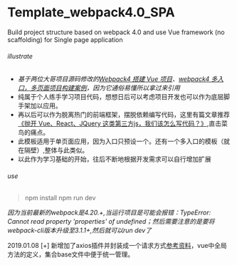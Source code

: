# Template_webpack4.0_SPA
Build project structure based on webpack 4.0 and use Vue framework (no scaffolding) for Single page application
###### illustrate
- *基于两位大哥项目源码修改的[Webpack4 搭建 Vue 项目](https://github.com/zxpsuper/createVue)、[webpack4 多入口，多页面项目构建案例](https://segmentfault.com/a/1190000014984842)，因为它通俗易懂所以拿过来引用*
- 纯属于个人练手学习项目代码，想想日后可以考虑项目开发也可以作为底层脚手架加以应用。
- 再以后可以作为脱离热门的前端框架，摆脱依赖编写代码，这里有篇文章推荐[《抛开 Vue、React、JQuery 这类第三方js，我们该怎么写代码？》](https://yalishizhude.github.io/2018/11/14/web-components/),直击菜鸟的痛点。
- 此模板适用于单页面应用，因为入口只预设一个。还有一个多入口的模板（就在隔壁）,整体与此类似。
- 以此作为学习基础的开始，往后不断地根据开发需求可以自行增加扩展

###### use
> npm install
  npm run dev

*因为当前最新的webpack是4.20.+,当运行项目是可能会报错：TypeError: Cannot read property 'properties' of undefined；然后需要注意的是要将webpack-cli版本升级至3.1.1+,然后就可以run dev了*

2019.01.08
[+] 新增加了axios插件并封装成一个请求方式[参考资料](https://www.jianshu.com/p/dacbefd62e29)，vue中全局方法的定义，集合base文件中便于统一管理。

